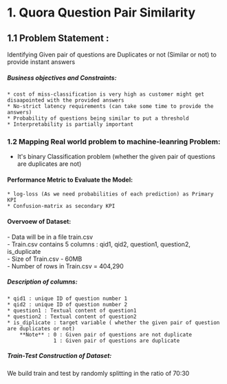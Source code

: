
# 1.  Quora Question Pair Similarity 

## 1.1 Problem Statement :
Identifying Given pair of questions are Duplicates or not (Similar or not) to provide instant answers 

##### Business objectives and Constraints:
    * cost of miss-classification is very high as customer might get disaapointed with the provided answers
    * No-strict latency requirements (can take some time to provide the answers)
    * Probability of questions being similar to put a threshold
    * Interpretability is partially important

### 1.2 Mapping Real world problem to machine-leanring Problem:
* It's  binary Classification problem (whether the given pair of questions are duplicates are not)


#### Performance Metric to Evaluate the Model:
    * log-loss (As we need probabilities of each prediction) as Primary KPI
    * Confusion-matrix as secondary KPI

#### Overvoew of Dataset:
<p> 
- Data will be in a file train.csv <br>
- Train.csv contains 5 columns : qid1, qid2, question1, question2, is_duplicate <br>
- Size of Train.csv - 60MB <br>
- Number of rows in Train.csv = 404,290
</p>

##### Description of columns:
    * qid1 : unique ID of question number 1
    * qid2 : unique ID of question number 2
    * question1 : Textual content of question1
    * question2 : Textual content of question2
    * is_diplicate : target variable ( whether the given pair of question are duplicates or not) 
        **Note** : 0 : Given pair of questions are not duplicate
                   1 : Given pair of questions are duplicate

##### Train-Test Construction of Dataset:
We build train and test by randomly splitting in the ratio of 70:30  

